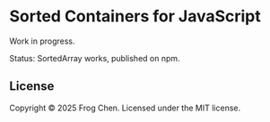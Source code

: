 # Sorted Containers for JavaScript

Work in progress.

Status: SortedArray works, published on npm.

## License

Copyright © 2025 Frog Chen. Licensed under the MIT license.
